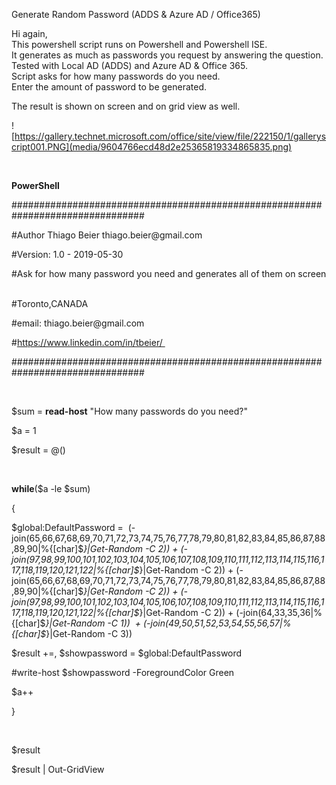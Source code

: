 Generate Random Password (ADDS & Azure AD / Office365)

Hi again,  
This powershell script runs on Powershell and Powershell ISE.  
It generates as much as passwords you request by answering the question.  
Tested with Local AD (ADDS) and Azure AD & Office 365.  
Script asks for how many passwords do you need.  
Enter the amount of password to be generated.

The result is shown on screen and on grid view as well.

![https://gallery.technet.microsoft.com/office/site/view/file/222150/1/galleryscript001.PNG](media/9604766ecd48d2e25365819334865835.png)

 

**PowerShell**

\#\#\#\#\#\#\#\#\#\#\#\#\#\#\#\#\#\#\#\#\#\#\#\#\#\#\#\#\#\#\#\#\#\#\#\#\#\#\#\#\#\#\#\#\#\#\#\#\#\#\#\#\#\#\#\#\#\#\#\#\#\#\#\#\#\#\#\#\#\#\#\#\#\#\#\#\#\#\#\#   

\#Author Thiago Beier thiago.beier\@gmail.com   

\#Version: 1.0 - 2019-05-30  

\#Ask for how many password you need and generates all of them on screen 

\#Toronto,CANADA   

\#email: thiago.beier\@gmail.com 

\#https://www.linkedin.com/in/tbeier/ 

\#\#\#\#\#\#\#\#\#\#\#\#\#\#\#\#\#\#\#\#\#\#\#\#\#\#\#\#\#\#\#\#\#\#\#\#\#\#\#\#\#\#\#\#\#\#\#\#\#\#\#\#\#\#\#\#\#\#\#\#\#\#\#\#\#\#\#\#\#\#\#\#\#\#\#\#\#\#\#\#  

 

\$sum = **read-host** "How many passwords do you need?" 

\$a = 1 

\$result = \@() 

 

**while**(\$a -le \$sum) 

{ 

\$global:DefaultPassword =  (-join(65,66,67,68,69,70,71,72,73,74,75,76,77,78,79,80,81,82,83,84,85,86,87,88,89,90\|%{[char]\$_}\|Get-Random -C 2)) + (-join(97,98,99,100,101,102,103,104,105,106,107,108,109,110,111,112,113,114,115,116,117,118,119,120,121,122\|%{[char]\$_}\|Get-Random -C 2)) + (-join(65,66,67,68,69,70,71,72,73,74,75,76,77,78,79,80,81,82,83,84,85,86,87,88,89,90\|%{[char]\$_}\|Get-Random -C 2)) + (-join(97,98,99,100,101,102,103,104,105,106,107,108,109,110,111,112,113,114,115,116,117,118,119,120,121,122\|%{[char]\$_}\|Get-Random -C 2)) + (-join(64,33,35,36\|%{[char]\$_}\|Get-Random -C 1))  + (-join(49,50,51,52,53,54,55,56,57\|%{[char]\$_}\|Get-Random -C 3)) 

\$result +=, \$showpassword = \$global:DefaultPassword 

\#write-host \$showpassword -ForegroundColor Green  

\$a++ 

}  

 

\$result  

\$result \| Out-GridView 

 
